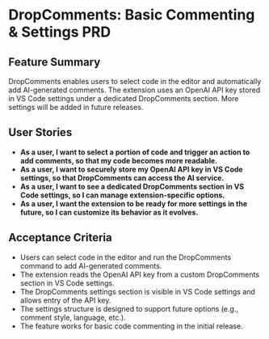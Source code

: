 # DropComments: Basic Commenting & Settings PRD

## Feature Summary
DropComments enables users to select code in the editor and automatically add AI-generated comments. The extension uses an OpenAI API key stored in VS Code settings under a dedicated DropComments section. More settings will be added in future releases.

## User Stories
- **As a user, I want to select a portion of code and trigger an action to add comments, so that my code becomes more readable.**
- **As a user, I want to securely store my OpenAI API key in VS Code settings, so that DropComments can access the AI service.**
- **As a user, I want to see a dedicated DropComments section in VS Code settings, so I can manage extension-specific options.**
- **As a user, I want the extension to be ready for more settings in the future, so I can customize its behavior as it evolves.**

## Acceptance Criteria
- Users can select code in the editor and run the DropComments command to add AI-generated comments.
- The extension reads the OpenAI API key from a custom DropComments section in VS Code settings.
- The DropComments settings section is visible in VS Code settings and allows entry of the API key.
- The settings structure is designed to support future options (e.g., comment style, language, etc.).
- The feature works for basic code commenting in the initial release.